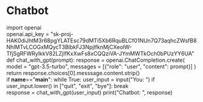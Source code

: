 # Chatbot
import openai
<br>
openai.api_key = "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"
<br>
def chat_with_gpt(prompt):
    response = openai.ChatCompletion.create(
        model = "gpt-3.5-turbo",
        messages = [{"role": "user", "content": prompt}]
    )
<br>
    return response.choices[0].messsage.content.strip()
<br>
if __name__=="__main__":
    while True:
        user_input = input("You:  ")
        if user_input.lower() in ["quit", "exit", "bye"]:
            break
<br>
        response = chat_with_gpt(user_input)
        print("Chatbot: ", response)
